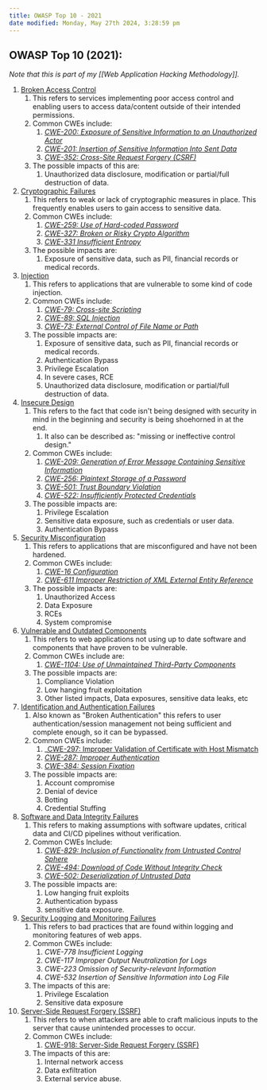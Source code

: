 ```yaml
---
title: OWASP Top 10 - 2021
date modified: Monday, May 27th 2024, 3:28:59 pm
---
```

## OWASP Top 10 (2021):

*Note that this is part of my [[Web Application Hacking Methodology]].*

1. [Broken Access Control](https://owasp.org/Top10/A01_2021-Broken_Access_Control/)
	1. This refers to services implementing poor access control and enabling users to access data/content outside of their intended permissions.
	2. Common CWEs include:
		1. [*CWE-200: Exposure of Sensitive Information to an Unauthorized Actor*](https://cwe.mitre.org/data/definitions/200.html)
		2. [*CWE-201: Insertion of Sensitive Information Into Sent Data*](https://cwe.mitre.org/data/definitions/201.html)
		3. [*CWE-352: Cross-Site Request Forgery (CSRF)*](https://cwe.mitre.org/data/definitions/352.html)
	3. The possible impacts of this are:
		1. Unauthorized data disclosure, modification or partial/full destruction of data.
2. [Cryptographic Failures](https://owasp.org/Top10/A02_2021-Cryptographic_Failures/)
	1. This refers to weak or lack of cryptographic measures in place. This frequently enables users to gain access to sensitive data.
	2. Common CWEs include:
		1. [*CWE-259: Use of Hard-coded Password*](https://cwe.mitre.org/data/definitions/259.html)
		2. [_CWE-327: Broken or Risky Crypto Algorithm_ ](https://cwe.mitre.org/data/definitions/327.html)
		3. [_CWE-331 Insufficient Entropy_ ](https://cwe.mitre.org/data/definitions/331.html)
	3. The possible impacts are:
		1. Exposure of sensitive data, such as PII, financial records or medical records.
3. [Injection](https://owasp.org/Top10/A03_2021-Injection/)
	1. This refers to applications that are vulnerable to some kind of code injection.
	2. Common CWEs include:
		1. [_CWE-79: Cross-site Scripting_ ](https://cwe.mitre.org/data/definitions/79.html)
		2. [_CWE-89: SQL Injection_ ](https://cwe.mitre.org/data/definitions/89.html)
		3. [_CWE-73: External Control of File Name or Path_ ](https://cwe.mitre.org/data/definitions/73.html)
	3. The possible impacts are:
		1. Exposure of sensitive data, such as PII, financial records or medical records.
		2. Authentication Bypass
		3. Privilege Escalation
		4. In severe cases, RCE
		5. Unauthorized data disclosure, modification or partial/full destruction of data.
4. [Insecure Design](https://owasp.org/Top10/A04_2021-Insecure_Design/)
	1. This refers to the fact that code isn't being designed with security in mind in the beginning and security is being shoehorned in at the end.
		1. It also can be described as: "missing or ineffective control design."
	2. Common CWEs include:
		1. [_CWE-209: Generation of Error Message Containing Sensitive Information_](https://cwe.mitre.org/data/definitions/209.html)
		2. [_CWE-256: Plaintext Storage of a Password_](https://cwe.mitre.org/data/definitions/256.html)
		3. [_CWE-501: Trust Boundary Violation_](https://cwe.mitre.org/data/definitions/501.html)
		4. [_CWE-522: Insufficiently Protected Credentials_](https://cwe.mitre.org/data/definitions/522.html)
	3. The possible impacts are:
		1. Privilege Escalation
		2. Sensitive data exposure, such as credentials or user data.
		3. Authentication Bypass
5. [Security Misconfiguration](https://owasp.org/Top10/A05_2021-Security_Misconfiguration/)
	1. This refers to applications that are misconfigured and have not been hardened.
	2. Common CWEs include:
		1. [_CWE-16 Configuration_ ](https://cwe.mitre.org/data/definitions/16.html)
		2. [_CWE-611 Improper Restriction of XML External Entity Reference_](https://cwe.mitre.org/data/definitions/611.html)
	3. The possible impacts are:
		1. Unauthorized Access
		2. Data Exposure
		3. RCEs
		4. System compromise
6. [Vulnerable and Outdated Components](https://owasp.org/Top10/A06_2021-Vulnerable_and_Outdated_Components/)
	1. This refers to web applications not using up to date software and components that have proven to be vulnerable.
	2. Common CWEs include are:
		1. [_CWE-1104: Use of Unmaintained Third-Party Components_ ](https://cwe.mitre.org/data/definitions/1104.html)
	3. The possible impacts are:
		1. Compliance Violation
		2. Low hanging fruit exploitation
		3. Other listed impacts, Data exposures, sensitive data leaks, etc
7. [Identification and Authentication Failures](https://owasp.org/Top10/A07_2021-Identification_and_Authentication_Failures/)
	 1. Also known as "Broken Authentication" this refers to user authentication/session management not being sufficient and complete enough, so it can be bypassed.
	 2. Common CWEs include:
		 1. _[CWE-297: Improper Validation of Certificate with Host Mismatch](https://cwe.mitre.org/data/definitions/297.html)
		 2. [_CWE-287: Improper Authentication_](https://cwe.mitre.org/data/definitions/287.html)
		 3. [_CWE-384: Session Fixation_](https://cwe.mitre.org/data/definitions/384.html)
	3. The possible impacts are:
		1. Account compromise
		2. Denial of device
		3. Botting
		4. Credential Stuffing
8. [Software and Data Integrity Failures](https://owasp.org/Top10/A08_2021-Software_and_Data_Integrity_Failures/)
	1. This refers to making assumptions with software updates, critical data and CI/CD pipelines without verification.
	2. Common CWEs Include:
		1. [_CWE-829: Inclusion of Functionality from Untrusted Control Sphere_ ](https://cwe.mitre.org/data/definitions/829.html)
		2. [_CWE-494: Download of Code Without Integrity Check_](https://cwe.mitre.org/data/definitions/494.html)
		3. [_CWE-502: Deserialization of Untrusted Data_](https://cwe.mitre.org/data/definitions/502.html)
	3. The possible impacts are:
		1. Low hanging fruit exploits
		2. Authentication bypass
		3. sensitive data exposure.
9. [Security Logging and Monitoring Failures](https://owasp.org/Top10/A09_2021-Security_Logging_and_Monitoring_Failures/)
	1. This refers to bad practices that are found within logging and monitoring features of web apps.
	2. Common CWEs include:
		1. _CWE-778 Insufficient Logging_
		2. _CWE-117 Improper Output Neutralization for Logs_
		3. _CWE-223 Omission of Security-relevant Information_
		4. _CWE-532_ _Insertion of Sensitive Information into Log File_
	3. The impacts of this are:
		1. Privilege Escalation
		2. Sensitive data exposure
10. [Server-Side Request Forgery (SSRF)](https://owasp.org/Top10/A10_2021-Server-Side_Request_Forgery_%28SSRF%29/)
	1. This refers to when attackers are able to craft malicious inputs to the server that cause unintended processes to occur.
	2. Common CWEs include:
		1. [CWE-918: Server-Side Request Forgery (SSRF)](https://cwe.mitre.org/data/definitions/918.html)
	3. The impacts of this are:
		1. Internal network access
		2. Data exfiltration
		3. External service abuse.